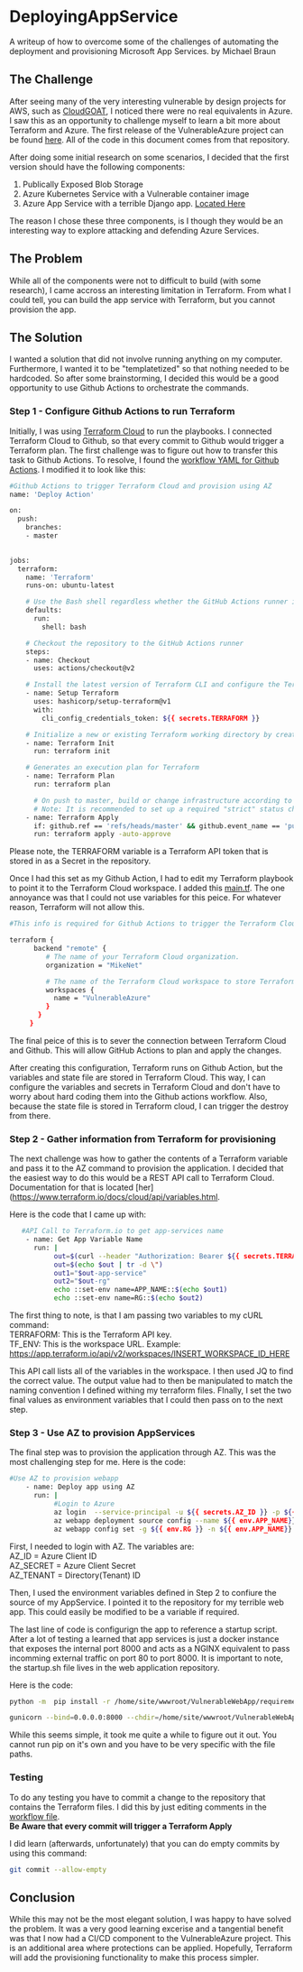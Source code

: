 # DeployingAppService
A writeup of how to overcome some of the challenges of automating the deployment and provisioning Microsoft App Services.
by Michael Braun

## The Challenge
After seeing many of the very interesting vulnerable by design projects for AWS, such as [CloudGOAT](https://github.com/RhinoSecurityLabs/cloudgoat), I noticed there were no real equivalents in Azure. I saw this as an opportunity to challenge myself to learn a bit more about Terraform and Azure. The first release of the VulnerableAzure project can be found [here](https://github.com/metalstormbass/VulnerableAzure). All of the code in this document comes from that repository.

After doing some initial research on some scenarios, I decided that the first version should have the following components:
<br>
1. Publically Exposed Blob Storage <br>
2. Azure Kubernetes Service with a Vulnerable container image <br>
3. Azure App Service with a terrible Django app. [Located Here](https://github.com/metalstormbass/VulnerableWebApp) <br>

The reason I chose these three components, is I though they would be an interesting way to explore attacking and defending Azure Services.

## The Problem
While all of the components were not to difficult to build (with some research), I came accross an interesting limitation in Terraform. From what I could tell, you can build the app service with Terraform, but you cannot provision the app. 

## The Solution
I wanted a solution that did not involve running anything on my computer. Furthermore, I wanted it to be "templatetized" so that nothing needed to be hardcoded. So after some brainstorming, I decided this would be a good opportunity to use Github Actions to orchestrate the commands. 

### Step 1 - Configure Github Actions to run Terraform
Initially, I was using [Terraform Cloud](https://terraform.io) to run the playbooks. I connected Terraform Cloud to Github, so that every commit to Github would trigger a Terraform plan. The first challenge was to figure out how to transfer this task to Github Actions. To resolve, I found the [workflow YAML for Github Actions](https://www.terraform.io/docs/github-actions/setup-terraform.html). I modified it to look like this: 

```bash
#Github Actions to trigger Terraform Cloud and provision using AZ
name: 'Deploy Action'

on:
  push:
    branches:
    - master
  

jobs:
  terraform:
    name: 'Terraform'
    runs-on: ubuntu-latest

    # Use the Bash shell regardless whether the GitHub Actions runner is ubuntu-latest, macos-latest, or windows-latest
    defaults:
      run:
        shell: bash

    # Checkout the repository to the GitHub Actions runner
    steps:
    - name: Checkout
      uses: actions/checkout@v2

    # Install the latest version of Terraform CLI and configure the Terraform CLI configuration file with a Terraform Cloud user API token
    - name: Setup Terraform
      uses: hashicorp/setup-terraform@v1
      with:
        cli_config_credentials_token: ${{ secrets.TERRAFORM }}

    # Initialize a new or existing Terraform working directory by creating initial files, loading any remote state, downloading modules, etc.
    - name: Terraform Init
      run: terraform init

    # Generates an execution plan for Terraform
    - name: Terraform Plan
      run: terraform plan

      # On push to master, build or change infrastructure according to Terraform configuration files
      # Note: It is recommended to set up a required "strict" status check in your repository for "Terraform Cloud". See the documentation on "strict" required status checks for more information: https://help.github.com/en/github/administering-a-repository/types-of-required-status-checks
    - name: Terraform Apply
      if: github.ref == 'refs/heads/master' && github.event_name == 'push'
      run: terraform apply -auto-approve
```
Please note, the TERRAFORM variable is a Terraform API token that is stored in as a Secret in the repository.

Once I had this set as my Github Action, I had to edit my Terraform playbook to point it to the Terraform Cloud workspace. I added this [main.tf](https://github.com/metalstormbass/VulnerableAzure/blob/master/main.tf). The one annoyance was that I could not use variables for this peice. For whatever reason, Terraform will not allow this.

```bash
#This info is required for Github Actions to trigger the Terraform Cloud Deployment

terraform {
      backend "remote" {
         # The name of your Terraform Cloud organization.
         organization = "MikeNet"

         # The name of the Terraform Cloud workspace to store Terraform state files in.
         workspaces {
           name = "VulnerableAzure"
         }
       }
     }
```
The final peice of this is to sever the connection between Terraform Cloud and Github. This will allow GitHub Actions to plan and apply the changes.

After creating this configuration, Terraform runs on Github Action, but the variables and state file are stored in Terraform Cloud. This way, I can configure the variables and secrets in Terraform Cloud and don't have to worry about hard coding them into the Github actions workflow. Also, because the state file is stored in Terraform cloud, I can trigger the destroy from there.

### Step 2 - Gather information from Terraform for provisioning
The next challenge was how to gather the contents of a Terraform variable and pass it to the AZ command to provision the application. I decided that the easiest way to do this would be a REST API call to Terraform Cloud. Documentation for that is located [her](https://www.terraform.io/docs/cloud/api/variables.html. <br>

Here is the code that I came up with:

```bash
   #API Call to Terraform.io to get app-services name
    - name: Get App Variable Name
      run: |
           out=$(curl --header "Authorization: Bearer ${{ secrets.TERRAFORM }}" --header "Content-Type: application/vnd.api+json" ${{ secrets.TF_ENV }} | jq -c --arg key "victim-company" '.data[].attributes | select (.key=="victim_company") | .value')
           out=$(echo $out | tr -d \")
           out1="$out-app-service"
           out2="$out-rg"
           echo ::set-env name=APP_NAME::$(echo $out1)
           echo ::set-env name=RG::$(echo $out2)
```

The first thing to note, is that I am passing two variables to my cURL command:<br>
TERRAFORM: This is the Terraform API key.  <br>
TF_ENV: This is the workspace URL. Example: https://app.terraform.io/api/v2/workspaces/INSERT_WORKSPACE_ID_HERE <br>

This API call lists all of the variables in the workspace. I then used JQ to find the correct value. The output value had to then be manipulated to match the naming convention I defined withing my terraform files. FInally, I set the two final values as environment variables that I could then pass on to the next step. 

### Step 3 - Use AZ to provision AppServices
The final step was to provision the application through AZ. This was the most challenging step for me. Here is the code:

```bash
#Use AZ to provision webapp     
    - name: Deploy app using AZ
      run: |
           #Login to Azure
           az login  --service-principal -u ${{ secrets.AZ_ID }} -p ${{ secrets.AZ_SECRET }} -t ${{ secrets.AZ_TENANT }}
           az webapp deployment source config --name ${{ env.APP_NAME}} --resource-group ${{ env.RG }} --repo-url https://github.com/metalstormbass/VulnerableWebApp.git --branch master --manual-integration                     
           az webapp config set -g ${{ env.RG }} -n ${{ env.APP_NAME}} --startup-file /home/site/wwwroot/VulnerableWebApp/startup.sh
```
First, I needed to login with AZ. The variables are:<br>
AZ_ID = Azure Client ID<br>
AZ_SECRET = Azure Client Secret<br>
AZ_TENANT = Directory(Tenant) ID<br>

Then, I used the environment variables defined in Step 2 to confiure the source of my AppService. I pointed it to the repository for my terrible web app. This could easily be modified to be a variable if required.

The last line of code is configurign the app to reference a startup script. After a lot of testing a learned that app services is just a docker instance that exposes the internal port 8000 and acts as a NGINX equivalent to pass incomming external traffic on port 80 to port 8000. It is important to note, the startup.sh file lives in the web application repository.

Here is the code:
```bash
python -m  pip install -r /home/site/wwwroot/VulnerableWebApp/requirements.txt

gunicorn --bind=0.0.0.0:8000 --chdir=/home/site/wwwroot/VulnerableWebApp/ VulnerableWebApp.wsgi
```
While this seems simple, it took me quite a while to figure out it out. You cannot run pip on it's own and you have to be very specific with the file paths.

### Testing
To do any testing you have to commit a change to the repository that contains the Terraform files. I did this by just editing comments in the [workflow file](https://github.com/metalstormbass/VulnerableAzure/blob/master/.github/workflows/terraform.yml). <br>
<b> Be Aware that every commit will trigger a Terraform Apply</b><br>

I did learn (afterwards, unfortunately) that you can do empty commits by using this command:
```bash
git commit --allow-empty
```
## Conclusion
While this may not be the most elegant solution, I was happy to have solved the problem. It was a very good learning excerise and a tangential benefit was that I now had a CI/CD component to the VulnerableAzure project. This is an additional area where protections can be applied. Hopefully, Terraform will add the provisioning functionality to make this process simpler. 
